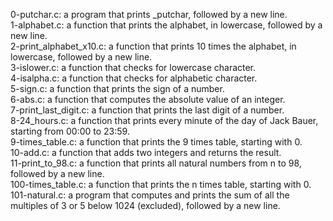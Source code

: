 0-putchar.c:  a program that prints _putchar, followed by a new line.
<br>1-alphabet.c: a function that prints the alphabet, in lowercase, followed by a new line.
<br>2-print_alphabet_x10.c: a function that prints 10 times the alphabet, in lowercase, followed by a new line.
<br>3-islower.c:  a function that checks for lowercase character.
<br>4-isalpha.c: a function that checks for alphabetic character.
<br>5-sign.c: a function that prints the sign of a number.
<br>6-abs.c: a function that computes the absolute value of an integer.
<br>7-print_last_digit.c: a function that prints the last digit of a number.
<br>8-24_hours.c: a function that prints every minute of the day of Jack Bauer, starting from 00:00 to 23:59.
<br>9-times_table.c: a function that prints the 9 times table, starting with 0.
<br>10-add.c: a function that adds two integers and returns the result.
<br>11-print_to_98.c: a function that prints all natural numbers from n to 98, followed by a new line.
<br>100-times_table.c: a function that prints the n times table, starting with 0.
<br>101-natural.c: a program that computes and prints the sum of all the multiples of 3 or 5 below 1024 (excluded), followed by a new line.
